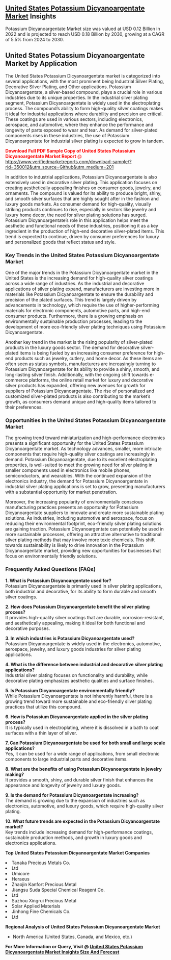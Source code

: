 <h2><a href="https://www.verifiedmarketreports.com/download-sample/?rid=350012&amp;utm_source=Github&amp;utm_medium=201" target="_blank">United States Potassium Dicyanoargentate Market</a> Insights</h2><p>Potassium Dicyanoargentate Market size was valued at USD 0.12 Billion in 2022 and is projected to reach USD 0.18 Billion by 2030, growing at a CAGR of 5.5% from 2024 to 2030.</p><p><h2>United States Potassium Dicyanoargentate Market by Application</h2><p>The United States Potassium Dicyanoargentate market is categorized into several applications, with the most prominent being Industrial Silver Plating, Decorative Silver Plating, and Other applications. Potassium Dicyanoargentate, a silver-based compound, plays a crucial role in various industries due to its unique properties. In the industrial silver plating segment, Potassium Dicyanoargentate is widely used in the electroplating process. The compound’s ability to form high-quality silver coatings makes it ideal for industrial applications where durability and precision are critical. These coatings are used in various sectors, including electronics, aerospace, and automotive, where they enhance the performance and longevity of parts exposed to wear and tear. As demand for silver-plated components rises in these industries, the use of Potassium Dicyanoargentate for industrial silver plating is expected to grow in tandem. <p><span class=""><span style="color: #ff0000;"><strong>Download Full PDF Sample Copy of United States Potassium Dicyanoargentate Market Report</strong> @ </span><a href="https://www.verifiedmarketreports.com/download-sample/?rid=350012&amp;utm_source=Github&amp;utm_medium=201" target="_blank">https://www.verifiedmarketreports.com/download-sample/?rid=350012&amp;utm_source=Github&amp;utm_medium=201</a></span></p><p>In addition to industrial applications, Potassium Dicyanoargentate is also extensively used in decorative silver plating. This application focuses on creating aesthetically appealing finishes on consumer goods, jewelry, and ornaments. The compound is valued for its ability to produce bright, shiny, and smooth silver surfaces that are highly sought after in the fashion and luxury goods markets. As consumer demand for high-quality, visually striking products continues to rise, especially in sectors like jewelry and luxury home decor, the need for silver plating solutions has surged. Potassium Dicyanoargentate’s role in this application helps meet the aesthetic and functional needs of these industries, positioning it as a key ingredient in the production of high-end decorative silver-plated items. This trend is expected to continue, driven by consumer preferences for luxury and personalized goods that reflect status and style.</p><h3>Key Trends in the United States Potassium Dicyanoargentate Market</h3><p>One of the major trends in the Potassium Dicyanoargentate market in the United States is the increasing demand for high-quality silver coatings across a wide range of industries. As the industrial and decorative applications of silver plating expand, manufacturers are investing more in materials like Potassium Dicyanoargentate to ensure the durability and precision of the plated surfaces. This trend is largely driven by advancements in technology, which require the use of higher-performing materials for electronic components, automotive parts, and high-end consumer products. Furthermore, there is a growing emphasis on environmentally sustainable production processes, leading to the development of more eco-friendly silver plating techniques using Potassium Dicyanoargentate. <p>Another key trend in the market is the rising popularity of silver-plated products in the luxury goods sector. The demand for decorative silver-plated items is being fueled by an increasing consumer preference for high-end products such as jewelry, cutlery, and home decor. As these items are often seen as status symbols, manufacturers are increasingly turning to Potassium Dicyanoargentate for its ability to provide a shiny, smooth, and long-lasting silver finish. Additionally, with the ongoing shift towards e-commerce platforms, the online retail market for luxury and decorative silver products has expanded, offering new avenues for growth for suppliers of Potassium Dicyanoargentate. The rise of personalized and customized silver-plated products is also contributing to the market’s growth, as consumers demand unique and high-quality items tailored to their preferences.</p><h3>Opportunities in the United States Potassium Dicyanoargentate Market</h3><p>The growing trend toward miniaturization and high-performance electronics presents a significant opportunity for the United States Potassium Dicyanoargentate market. As technology advances, smaller, more intricate components that require high-quality silver coatings are increasingly in demand. Potassium Dicyanoargentate, due to its excellent electroplating properties, is well-suited to meet the growing need for silver plating in smaller components used in electronics like mobile phones, semiconductors, and wearables. With the continued expansion of the electronics industry, the demand for Potassium Dicyanoargentate in industrial silver plating applications is set to grow, presenting manufacturers with a substantial opportunity for market penetration.<p>Moreover, the increasing popularity of environmentally conscious manufacturing practices presents an opportunity for Potassium Dicyanoargentate suppliers to innovate and create more sustainable plating solutions. As industries, including automotive and aerospace, focus on reducing their environmental footprint, eco-friendly silver plating solutions are gaining traction. Potassium Dicyanoargentate can potentially be used in more sustainable processes, offering an attractive alternative to traditional silver plating methods that may involve more toxic chemicals. This shift towards sustainability is likely to drive innovation in the Potassium Dicyanoargentate market, providing new opportunities for businesses that focus on environmentally friendly solutions.</p><h3>Frequently Asked Questions (FAQs)</h3><p><strong>1. What is Potassium Dicyanoargentate used for?</strong><br>Potassium Dicyanoargentate is primarily used in silver plating applications, both industrial and decorative, for its ability to form durable and smooth silver coatings.</p><p><strong>2. How does Potassium Dicyanoargentate benefit the silver plating process?</strong><br>It provides high-quality silver coatings that are durable, corrosion-resistant, and aesthetically appealing, making it ideal for both functional and decorative purposes.</p><p><strong>3. In which industries is Potassium Dicyanoargentate used?</strong><br>Potassium Dicyanoargentate is widely used in the electronics, automotive, aerospace, jewelry, and luxury goods industries for silver plating applications.</p><p><strong>4. What is the difference between industrial and decorative silver plating applications?</strong><br>Industrial silver plating focuses on functionality and durability, while decorative plating emphasizes aesthetic qualities and surface finishes.</p><p><strong>5. Is Potassium Dicyanoargentate environmentally friendly?</strong><br>While Potassium Dicyanoargentate is not inherently harmful, there is a growing trend toward more sustainable and eco-friendly silver plating practices that utilize this compound.</p><p><strong>6. How is Potassium Dicyanoargentate applied in the silver plating process?</strong><br>It is typically used in electroplating, where it is dissolved in a bath to coat surfaces with a thin layer of silver.</p><p><strong>7. Can Potassium Dicyanoargentate be used for both small and large scale applications?</strong><br>Yes, it can be used for a wide range of applications, from small electronic components to large industrial parts and decorative items.</p><p><strong>8. What are the benefits of using Potassium Dicyanoargentate in jewelry making?</strong><br>It provides a smooth, shiny, and durable silver finish that enhances the appearance and longevity of jewelry and luxury goods.</p><p><strong>9. Is the demand for Potassium Dicyanoargentate increasing?</strong><br>The demand is growing due to the expansion of industries such as electronics, automotive, and luxury goods, which require high-quality silver plating.</p><p><strong>10. What future trends are expected in the Potassium Dicyanoargentate market?</strong><br>Key trends include increasing demand for high-performance coatings, sustainable production methods, and growth in luxury goods and electronics applications.</p></p><p><strong>Top United States Potassium Dicyanoargentate Market Companies</strong></p><div data-test-id=""><p><li>Tanaka Precious Metals Co.</li><li> Ltd</li><li> Umicore</li><li> Heraeus</li><li> Zhaojin Kanfort Precious Metal</li><li> Jiangsu Suda Special Chemical Reagent Co.</li><li> Ltd</li><li> Suzhou Xingrui Precious Metal</li><li> Solar Applied Materials</li><li> Jinhong Fine Chemicals Co.</li><li> Ltd</li></p><div><strong>Regional Analysis of&nbsp;United States Potassium Dicyanoargentate Market</strong></div><ul><li dir="ltr"><p dir="ltr">North America&nbsp;(United States, Canada, and Mexico, etc.)</p></li></ul><p><strong>For More Information or Query, Visit @&nbsp;</strong><strong><a href="https://www.verifiedmarketreports.com/product/potassium-dicyanoargentate-market/?utm_source=Github&amp;utm_medium=201" target="_blank">United States Potassium Dicyanoargentate Market Insights Size And Forecast</a></strong></p></div>
